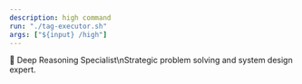 ```yaml
---
description: high command
run: "./tag-executor.sh"
args: ["${input} /high"]
---
```


🧠 Deep Reasoning Specialist\nStrategic problem solving and system design expert.